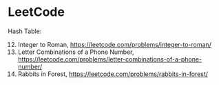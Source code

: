 # LeetCode 

Hash Table:

12. Integer to Roman, https://leetcode.com/problems/integer-to-roman/
17. Letter Combinations of a Phone Number, https://leetcode.com/problems/letter-combinations-of-a-phone-number/
781. Rabbits in Forest, https://leetcode.com/problems/rabbits-in-forest/
